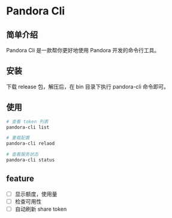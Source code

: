 # Pandora Cli
## 简单介绍
Pandora Cli 是一款帮你更好地使用 Pandora 开发的命令行工具。

## 安装
下载 release 包，解压后，在 bin 目录下执行 pandora-cli 命令即可。

## 使用
```bash
# 查看 token 列表
pandora-cli list

# 重载配置
pandora-cli relaod

# 查看服务状态
pandora-cli status

```

## feature

- [ ]  显示额度，使用量
- [ ]  检查可用性
- [ ]  自动刷新 share token